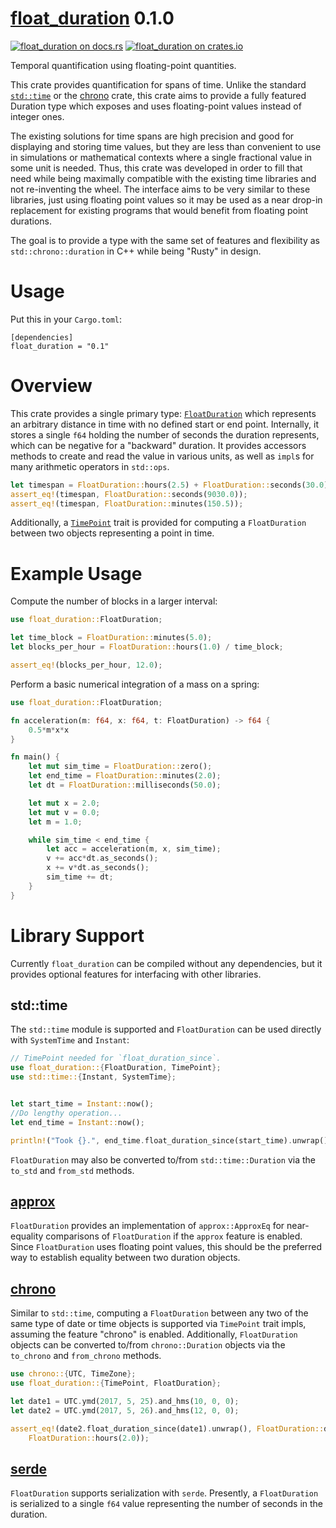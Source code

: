 [float_duration](https://docs.rs/float_duration) 0.1.0
======================
[![float_duration on docs.rs][docsrs-image]][docsrs]
[![float_duration on crates.io][crates-image]][crates]

[docsrs-image]: https://docs.rs/float_duration/badge.svg?version=0.1.0
[docsrs]: https://docs.rs/float_duration/0.1.0/
[crates-image]: https://img.shields.io/crates/v/float_duration.svg
[crates]: https://crates.io/crates/float_duration

Temporal quantification using floating-point quantities.

This crate provides quantification for spans of time. Unlike the standard
[`std::time`](https://doc.rust-lang.org/std/time/index.html) or the
[chrono](https://crates.io/crates/chrono) crate, this crate aims
to provide a fully featured Duration type which exposes and uses floating-point
values instead of integer ones.

The existing solutions for time spans are high precision and good for displaying
and storing time values, but they are less than convenient to use in simulations or
mathematical contexts where a single fractional value in some unit is needed. Thus,
this crate was developed in order to fill that need while being maximally compatible
with the existing time libraries and not re-inventing the wheel. The interface aims to
be very similar to these libraries, just using floating point values so it may be
used as a near drop-in replacement for existing programs that
would benefit from floating point durations.

The goal is to provide a type with the same set of features and flexibility as
`std::chrono::duration` in C++ while being "Rusty" in design.

# Usage
Put this in your `Cargo.toml`:

```
[dependencies]
float_duration = "0.1"
```
# Overview

This crate provides a single primary type:
[`FloatDuration`](duration/struct.FloatDuration.html) which represents an
arbitrary distance in time with no defined start or end point.
Internally, it stores a single `f64` holding the number of seconds the duration
represents, which can be negative for a "backward" duration. It provides accessors
methods to create and read the value in various units, as well as `impl`s for many
arithmetic operators in `std::ops`.

```rust
let timespan = FloatDuration::hours(2.5) + FloatDuration::seconds(30.0);
assert_eq!(timespan, FloatDuration::seconds(9030.0));
assert_eq!(timespan, FloatDuration::minutes(150.5));
```
Additionally, a [`TimePoint`](duration/trait.TimePoint.html) trait is provided
for computing a `FloatDuration` between two objects representing a point in time.

# Example Usage

Compute the number of blocks in a larger interval:

```rust
use float_duration::FloatDuration;

let time_block = FloatDuration::minutes(5.0);
let blocks_per_hour = FloatDuration::hours(1.0) / time_block;

assert_eq!(blocks_per_hour, 12.0);
```

Perform a basic numerical integration of a mass on a spring:

```rust
use float_duration::FloatDuration;

fn acceleration(m: f64, x: f64, t: FloatDuration) -> f64 {
    0.5*m*x*x
}

fn main() {
    let mut sim_time = FloatDuration::zero();
    let end_time = FloatDuration::minutes(2.0);
    let dt = FloatDuration::milliseconds(50.0);

    let mut x = 2.0;
    let mut v = 0.0;
    let m = 1.0;

    while sim_time < end_time {
        let acc = acceleration(m, x, sim_time);
        v += acc*dt.as_seconds();
        x += v*dt.as_seconds();
        sim_time += dt;
    }
}
```

# Library Support

Currently `float_duration` can be compiled without any dependencies, but it
provides optional features for interfacing with other libraries.

## std::time
The `std::time` module is supported and `FloatDuration`
can be used directly with `SystemTime` and `Instant`:

```rust
// TimePoint needed for `float_duration_since`.
use float_duration::{FloatDuration, TimePoint};
use std::time::{Instant, SystemTime};


let start_time = Instant::now();
//Do lengthy operation...
let end_time = Instant::now();

println!("Took {}.", end_time.float_duration_since(start_time).unwrap());
```

`FloatDuration` may also be converted to/from `std::time::Duration` via the
`to_std` and `from_std` methods.

## [approx](https://crates.io/crates/approx)
`FloatDuration` provides an implementation of `approx::ApproxEq`
for near-equality comparisons of `FloatDuration` if the `approx` feature is enabled.
Since `FloatDuration` uses floating point values, this should be the
preferred way to establish equality between two duration objects.

## [chrono](https://crates.io/crates/chrono)

Similar to `std::time`, computing a `FloatDuration` between any two of the same type of
date or time objects
is supported via `TimePoint` trait impls, assuming the feature
"chrono" is enabled.
Additionally, `FloatDuration` objects can be converted to/from
`chrono::Duration` objects via the `to_chrono` and `from_chrono` methods.

```rust
use chrono::{UTC, TimeZone};
use float_duration::{TimePoint, FloatDuration};

let date1 = UTC.ymd(2017, 5, 25).and_hms(10, 0, 0);
let date2 = UTC.ymd(2017, 5, 26).and_hms(12, 0, 0);

assert_eq!(date2.float_duration_since(date1).unwrap(), FloatDuration::days(1.0) +
    FloatDuration::hours(2.0));
```

## [serde](https://crates.io/crates/serde)

`FloatDuration` supports serialization with `serde`. Presently, a `FloatDuration`
is serialized to a single `f64` value representing the number of seconds in the
duration.
